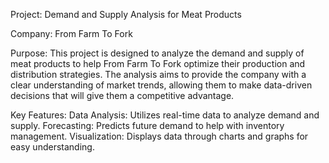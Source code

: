 Project: Demand and Supply Analysis for Meat Products

Company: From Farm To Fork

Purpose: This project is designed to analyze the demand and supply of meat products to help From Farm To Fork optimize their production and distribution strategies. The analysis aims to provide the company with a clear understanding of market trends, allowing them to make data-driven decisions that will give them a competitive advantage.

Key Features:
   Data Analysis: Utilizes real-time data to analyze demand and supply.
   Forecasting: Predicts future demand to help with inventory management.
   Visualization: Displays data through charts and graphs for easy understanding.
